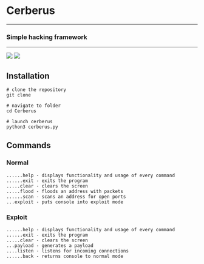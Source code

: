 # Cerberus

---

###  Simple hacking framework

---

  <a title="Python version"><img src="https://img.shields.io/badge/python-3.9-green.svg"></a> <a title="Cerberus version"><img src="https://img.shields.io/badge/version-1.1.0-orange.svg"></a>

Installation
---

```
# clone the repository
git clone 

# navigate to folder
cd Cerberus

# launch cerberus
python3 cerberus.py
```

Commands
---

### Normal

```
......help - displays functionality and usage of every command
......exit - exits the program
.....clear - clears the screen
.....flood - floods an address with packets
......scan - scans an address for open ports
...exploit - puts console into exploit mode
```

### Exploit

```
......help - displays functionality and usage of every command
......exit - exits the program
.....clear - clears the screen
...payload - generates a payload
....listen - listens for incoming connections
......back - returns console to normal mode
